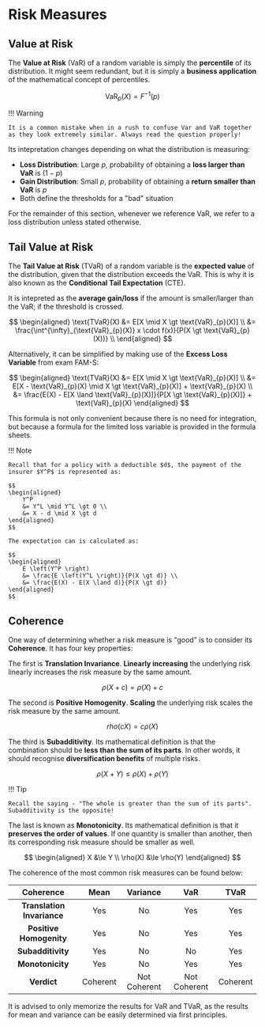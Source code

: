 # **Risk Measures**

## **Value at Risk**

The **Value at Risk** (VaR) of a random variable is simply the **percentile** of its distribution. It might seem redundant, but it is simply a **business application** of the mathematical concept of percentiles.

$$
    \text{VaR}_{p}(X) = F^{-1}(p)
$$

!!! Warning

    It is a common mistake when in a rush to confuse Var and VaR together as they look extremely similar. Always read the question properly!

Its intepretation changes depending on what the distribution is measuring:

* **Loss Distribution**: Large $p$, probability of obtaining a **loss larger than VaR** is $(1-p)$
* **Gain Distribution**: Small $p$, probability of obtaining a **return smaller than VaR** is $p$
* Both define the thresholds for a "bad" situation

For the remainder of this section, whenever we reference VaR, we refer to a loss distribution unless stated otherwise.

## **Tail Value at Risk**

The **Tail Value at Risk** (TVaR) of a random variable is the **expected value** of the distribution, given that the distribution exceeds the VaR. This is why it is also known as the **Conditional Tail Expectation** (CTE).

It is intepreted as the **average gain/loss** if the amount is smaller/larger than the VaR; if the threshold is crossed.

$$
\begin{aligned}
    \text{TVaR}(X)
    &= E[X \mid X \gt \text{VaR}_{p}(X)] \\
    &= \frac{\int^{\infty}_{\text{VaR}_{p}(X)} x \cdot f(x)}{P(X \gt \text{VaR}_{p}(X))} \\
\end{aligned}
$$

Alternatively, it can be simplified by making use of the **Excess Loss Variable** from exam FAM-S:

$$
\begin{aligned}
    \text{TVaR}(X)
    &= E[X \mid X \gt \text{VaR}_{p}(X)] \\
    &= E[X - \text{VaR}_{p}(X) \mid X \gt \text{VaR}_{p}(X)] + \text{VaR}_{p}(X) \\
    &= \frac{E(X) - E[X \land \text{VaR}_{p}(X)]}{P[X \gt \text{VaR}_{p}(X)]} + \text{VaR}_{p}(X)
\end{aligned}
$$

This formula is not only convenient because there is no need for integration, but because a formula for the limited loss variable is provided in the formula sheets.

!!! Note

    Recall that for a policy with a deductible $d$, the payment of the insurer $Y^P$ is represented as:

    $$
    \begin{aligned}
        Y^P
        &= Y^L \mid Y^L \gt 0 \\
        &= X - d \mid X \gt d
    \end{aligned}
    $$

    The expectation can is calculated as:

    $$
    \begin{aligned}
        E \left(Y^P \right)
        &= \frac{E \left(Y^L \right)}{P(X \gt d)} \\
        &= \frac{E(X) - E(X \land d)}{P(X \gt d)}
    \end{aligned}
    $$

## **Coherence**

One way of determining whether a risk measure is "good" is to consider its **Coherence**. It has four key properties:

The first is **Translation Invariance**. **Linearly increasing** the underlying risk linearly increases the risk measure by the same amount.

$$
    \rho(X+c) = \rho(X) + c
$$

The second is **Positive Homogenity**. **Scaling** the underlying risk scales the risk measure by the same amount.

$$
    rho(cX) = c\rho(X)
$$

The third is **Subadditivity**. Its mathematical definition is that the combination should be **less than the sum of its parts**. In other words, it should recognise **diversification benefits** of multiple risks.

$$
    \rho(X + Y) \le \rho(X) + \rho(Y)
$$

!!! Tip

    Recall the saying - "The whole is greater than the sum of its parts". Subadditivity is the opposite!

The last is known as **Monotonicity**. Its mathematical definition is that it **preserves the order of values**. If one quantity is smaller than another, then its corresponding risk measure should be smaller as well.

$$
\begin{aligned}
    X &\le Y \\
    \rho(X) &\le \rho(Y)
\end{aligned}
$$

The coherence of the most common risk measures can be found below:

<center>

| Coherence | Mean | Variance | VaR | TVaR |
| :-: | :-: | :-: | :-: | :-: |
| **Translation Invariance** | Yes | No | Yes | Yes |
| **Positive Homogenity** | Yes | No | Yes | Yes |
| **Subadditivity** | Yes | No | No | Yes |
| **Monotonicity** | Yes | No | Yes | Yes |
| **Verdict** | Coherent | Not Coherent | Not Coherent | Coherent |

</center>

It is advised to only memorize the results for VaR and TVaR, as the results for mean and variance can be easily determined via first principles.
